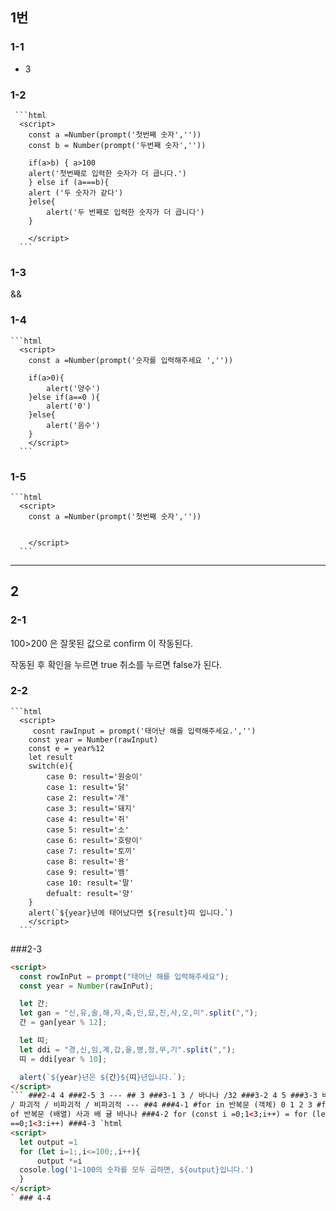 ## 1번

### 1-1

- 3

### 1-2

     ```html
      <script>
        const a =Number(prompt('첫번째 숫자',''))
        const b = Number(prompt('두번째 숫자',''))

        if(a>b) { a>100
        alert('첫번째로 입력한 숫자가 더 큽니다.')
        } else if (a===b){
        alert ('두 숫자가 같다')
        }else{
            alert('두 번째로 입력한 숫자가 더 큽니다')
        }

        </script>
      ```

### 1-3

&&

### 1-4

    ```html
      <script>
        const a =Number(prompt('숫자를 입력해주세요 ',''))

        if(a>0){
            alert('양수')
        }else if(a==0 ){
            alert('0')
        }else{
            alert('음수')
        }
        </script>
      ```

### 1-5

    ```html
      <script>
        const a =Number(prompt('첫번째 숫자',''))


        </script>
      ```

---

## 2

### 2-1

100>200 은 잘못된 값으로 confirm 이 작동된다.<p>
작동된 후 확인을 누르면 true 취소를 누르면 false가 된다.

### 2-2

    ```html
      <script>
         cosnt rawInput = prompt('태어난 해를 입력해주세요.','')
        const year = Number(rawInput)
        const e = year%12
        let result
        switch(e){
            case 0: result='원숭이'
            case 1: result='닭'
            case 2: result='개'
            case 3: result='돼지'
            case 4: result='쥐'
            case 5: result='소'
            case 6: result='호랑이'
            case 7: result='토끼'
            case 8: result='용'
            case 9: result='뱀'
            case 10: result='말'
            defualt: result='양'
        }
        alert(`${year}년에 태어났다면 ${result}띠 입니다.`)
        </script>
      ```

###2-3

````html
<script>
  const rowInPut = prompt("태어난 해를 입력해주세요");
  const year = Number(rawInPut);

  let 간;
  let gan = "신,유,술,해,자,축,인,묘,진,사,오,미".split(",");
  간 = gan[year % 12];

  let 띠;
  let ddi = "경,신,임,계,갑,을,병,정,무,기".split(",");
  띠 = ddi[year % 10];

  alert(`${year}년은 ${간}${띠}년입니다.`);
</script>
``` ###2-4 4 ###2-5 3 --- ## 3 ###3-1 3 / 바나나 /32 ###3-2 4 5 ###3-3 비파괴적
/ 파괴적 / 비파괴적 / 비파괴적 --- ##4 ###4-1 #for in 반복문 (객체) 0 1 2 3 #for
of 반복문 (배열) 사과 배 귤 바나나 ###4-2 for (const i =0;1<3;i++) = for (let i
==0;1<3:i++) ###4-3 `html
<script>
  let output =1
  for (let i=1;,i<=100;,i++){
      output *=i
  cosole.log('1~100의 숫자를 모두 곱하면, ${output}입니다.')
  }
</script>
` ### 4-4
````
